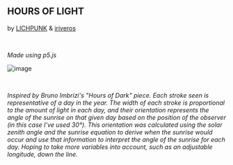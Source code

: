 ## HOURS OF LIGHT
by [LICHPUNK](https://github.com/LICHPUNK) & [iriveros](https://github.com/iriveros)

<br/>

*Made using p5.js*

![image](https://user-images.githubusercontent.com/111394123/235498477-5d6e0868-f548-4915-a9c3-ebbef67cd2f9.png)

<br/>

*Inspired by Bruno Imbrizi's "Hours of Dark" piece. Each stroke seen is representative of a day in the year. The width of each stroke is proportional to the amount of light in each day, and their orientation represents the angle of the sunrise on that given day based on the position of the observer (in this case I've used 30°). This orientation was calculated using the solar zenith angle and the sunrise equation to derive when the sunrise would occur and use that information to interpret the angle of the sunrise for each day. Hoping to take more variables into account, such as an adjustable longitude, down the line.*
